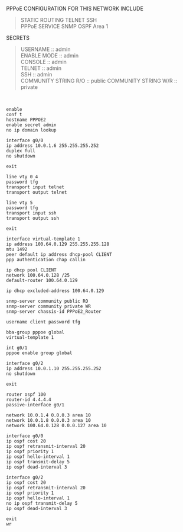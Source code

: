 PPPoE CONFIGURATION FOR THIS NETWORK INCLUDE

>STATIC ROUTING
>TELNET
>SSH  
>PPPoE SERVICE
>SNMP
>OSPF Area 1
  
SECRETS  

>USERNAME    :: admin  
>ENABLE MODE :: admin  
>CONSOLE     :: admin  
>TELNET      :: admin  
>SSH         :: admin  
>COMMUNITY STRING R/O :: public
>COMMUNITY STRING W/R :: private

&nbsp;  

```  
enable
conf t
hostname PPPOE2
enable secret admin
no ip domain lookup

interface g0/0
ip address 10.0.1.6 255.255.255.252
duplex full
no shutdown

exit

line vty 0 4
password tfg
transport input telnet
transport output telnet

line vty 5
password tfg
transport input ssh
transport output ssh

exit

interface virtual-template 1
ip address 100.64.0.129 255.255.255.128
mtu 1492
peer default ip address dhcp-pool CLIENT
ppp authentication chap callin

ip dhcp pool CLIENT
network 100.64.0.128 /25
default-router 100.64.0.129

ip dhcp excluded-address 100.64.0.129

snmp-server community public RO
snmp-server community private WR
snmp-server chassis-id PPPoE2_Router

username client password tfg

bba-group pppoe global
virtual-template 1

int g0/1
pppoe enable group global

interface g0/2
ip address 10.0.1.10 255.255.255.252
no shutdown

exit

router ospf 100
router-id 4.4.4.4
passive-interface g0/1

network 10.0.1.4 0.0.0.3 area 10
network 10.0.1.8 0.0.0.3 area 10
network 100.64.0.128 0.0.0.127 area 10

interface g0/0
ip ospf cost 20
ip ospf retransmit-interval 20
ip ospf priority 1
ip ospf hello-interval 1
ip ospf transmit-delay 5
ip ospf dead-interval 3

interface g0/2
ip ospf cost 20
ip ospf retransmit-interval 20
ip ospf priority 1
ip ospf hello-interval 1
no ip ospf transmit-delay 5
ip ospf dead-interval 3

exit
wr  
```  